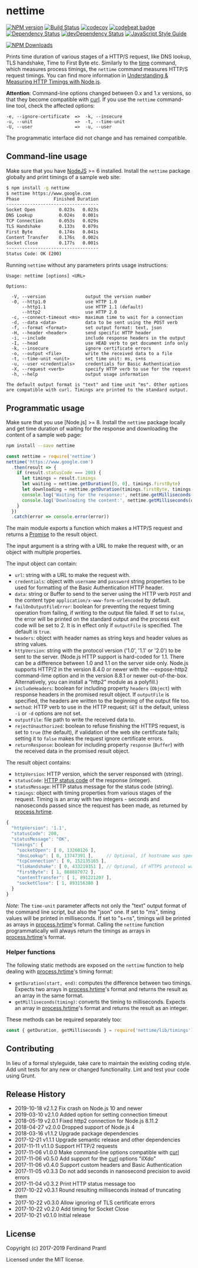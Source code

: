 # nettime
[![NPM version](https://badge.fury.io/js/nettime.png)](http://badge.fury.io/js/nettime)
[![Build Status](https://travis-ci.org/prantlf/nettime.png)](https://travis-ci.org/prantlf/nettime)
[![codecov](https://codecov.io/gh/prantlf/nettime/branch/master/graph/badge.svg)](https://codecov.io/gh/prantlf/nettime)
[![codebeat badge](https://codebeat.co/badges/9d85c898-df08-42fb-8ab9-407dc2ce2d22)](https://codebeat.co/projects/github-com-prantlf-nettime-master)
[![Dependency Status](https://david-dm.org/prantlf/nettime.svg)](https://david-dm.org/prantlf/nettime)
[![devDependency Status](https://david-dm.org/prantlf/nettime/dev-status.svg)](https://david-dm.org/prantlf/nettime#info=devDependencies)
[![JavaScript Style Guide](https://img.shields.io/badge/code_style-standard-brightgreen.svg)](https://standardjs.com)

[![NPM Downloads](https://nodei.co/npm/nettime.png?downloads=true&stars=true)](https://www.npmjs.com/package/nettime)

Prints time duration of various stages of a HTTP/S request, like DNS lookup, TLS handshake, Time to First Byte etc. Similarly to the [time] command, which measures process timings, the `nettime` command measures HTTP/S request timings.  You can find more information in [Understanding & Measuring HTTP Timings with Node.js](https://blog.risingstack.com/measuring-http-timings-node-js/).

**Attention**: Command-line options changed between 0.x and 1.x versions, so that they become compatible with [curl]. If you use the `nettime` command-line tool, check the affected options:

```text
-e, --ignore-certificate  =>  -k, --insecure
-u, --unit                =>  -t, --time-unit
-U, --user                =>  -u, --user
```

The programmatic interface did not change and has remained compatible.

## Command-line usage

Make sure that you have [NodeJS] >= 6 installed. Install the `nettime` package globally and print timings of a sample web site:

```bash
$ npm install -g nettime
$ nettime https://www.google.com
Phase             Finished Duration
-----------------------------------
Socket Open         0.023s   0.023s
DNS Lookup          0.024s   0.001s
TCP Connection      0.053s   0.029s
TLS Handshake       0.133s   0.079s
First Byte          0.174s   0.041s
Content Transfer    0.176s   0.002s
Socket Close        0.177s   0.001s
-----------------------------------
Status Code: OK (200)
```

Running `nettime` without any parameters prints usage instructions:

```text
Usage: nettime [options] <URL>

Options:

  -V, --version               output the version number
  -0, --http1.0               use HTTP 1.0
      --http1.1               use HTTP 1.1 (default)
      --http2                 use HTTP 2.0
  -c, --connect-timeout <ms>  maximum time to wait for a connection
  -d, --data <data>           data to be sent using the POST verb
  -f, --format <format>       set output format: text, json
  -H, --header <header>       send specific HTTP header
  -i, --include               include response headers in the output
  -I, --head                  use HEAD verb to get document info only
  -k, --insecure              ignore certificate errors
  -o, --output <file>         write the received data to a file
  -t, --time-unit <unit>      set time unit: ms, s+ns
  -u, --user <credentials>    credentials for Basic Authentication
  -X, --request <verb>        specify HTTP verb to use for the request
  -h, --help                  output usage information

The default output format is "text" and time unit "ms". Other options
are compatible with curl. Timings are printed to the standard output.
```

## Programmatic usage

Make sure that you use [Node.js] >= 8. Install the `nettime` package locally and get time duration of waiting for the response and downloading the content of a sample web page:

```bash
npm install --save nettime
```

```js
const nettime = require('nettime')
nettime('https://www.google.com')
  .then(result => {
    if (result.statusCode === 200) {
      let timings = result.timings
      let waiting = nettime.getDuration([0, 0], timings.firstByte)
      let downloading = nettime.getDuration(timings.firstByte, timings.contentTransfer)
      console.log('Waiting for the response:', nettime.getMilliseconds(waiting) + 'ms')
      console.log('Downloading the content:', nettime.getMilliseconds(downloading) + 'ms')
    }
  })
  .catch(error => console.error(error))
```

The main module exports a function which makes a HTTP/S request and returns a [Promise] to the result object.

The input argument is a string with a URL to make the request with, or an object with multiple properties.

The input object can contain:

* `url`: string with a URL to make the request with.
* `credentials`: object with `username` and `password` string properties to be used for formatting of the Basic Authentication HTTP header.
* `data`: string or Buffer to send to the server using the HTTP verb `POST` and the content type `application/x-www-form-urlencoded` by default.
* `failOnOutputFileError`: boolean for preventing the request timing operation from failing, if writing to the output file failed. If set to `false`, the error will be printed on the standard output and the process exit code will be set to 2. It is in effect only if `outputFile` is specified. The default is `true`.
* `headers`: object with header names as string keys and header values as string values.
* `httpVersion`: string with the protocol version ('1.0', '1.1' or '2.0') to be sent to the server. (Node.js HTTP support is hard-coded for 1.1. There can be a difference between 1.0 and 1.1 on the server side only. Node.js supports HTTP/2 in the version 8.4.0 or newer with the --expose-http2 command-lime option and in the version 8.8.1 or newer out-of-the-box. Alternatively, you can install a "http2" module as a polyfill.)
* `includeHeaders`: boolean for including property `headers` (`Object`) with response headers in the promised result object. If `outputFile` is specified, the headers are written to the beginning of the output file too.
* `method`: HTTP verb to use in the HTTP request; `GET` is the default, unless `-i` or `-d` options are not set.
* `outputFile`: file path to write the received data to.
* `rejectUnauthorized`: boolean to refuse finishing the HTTPS request, is set to `true` (the default), if validation of the web site certificate fails; setting it to `false` makes the request ignore certificate errors.
* `returnResponse`: boolean for including property `response` (`Buffer`) with the received data in the promised result object.

The result object contains:

* `httpVersion`: HTTP version, which the server responsed with (string).
* `statusCode`: [HTTP status code] of the response (integer).
* `statusMessage`: HTTP status message for the status code (string).
* `timings`: object with timing properties from various stages of the request. Timing is an array with two integers - seconds and nanoseconds passed since the request has been made, as returned by [process.hrtime].

```js
{
  "httpVersion": '1.1',
  "statusCode": 200,
  "statusMessage": "OK",
  "timings": {
    "socketOpen": [ 0, 13260126 ],
    "dnsLookup": [ 0, 13747391 ],     // Optional, if hostname was specified
    "tcpConnection": [ 0, 152135165 ],
    "tlsHandshake": [ 0, 433219351 ], // Optional, if HTTPS protocol was used
    "firstByte": [ 1, 888887072 ],
    "contentTransfer": [ 1, 891221207 ],
    "socketClose": [ 1, 893156380 ]
  }
}
```

*Note*: The `time-unit` parameter affects not only the "text" output format of the command line script, but also the "json" one. If set to "ms", timing values will be printed in milliseconds. If set to "s+ns", timings will be printed as arrays in [process.hrtime]'s format. Calling the `nettime` function programmatically will always return the timings as arrays in [process.hrtime]'s format.

### Helper functions

The following static methods are exposed on the `nettime` function to help dealing with [process.hrtime]'s timing format:

* `getDuration(start, end)`: computes the difference between two timings. Expects two arrays in [process.hrtime]'s format and returns the result as an array in the same format.
* `getMilliseconds(timing)`: converts the timing to milliseconds. Expects an array in [process.hrtime]'s format and returns the result as an integer.

These methods can be required separately too:

```js
const { getDuration, getMilliseconds } = require('nettime/lib/timings')
```

## Contributing

In lieu of a formal styleguide, take care to maintain the existing coding style.  Add unit tests for any new or changed functionality. Lint and test your code using Grunt.

## Release History

* 2019-10-18   v2.1.2   Fix crash on Node.js 10 and newer
* 2019-03-10   v2.1.0   Added option for setting connection timeout
* 2018-05-19   v2.0.1   Fixed http2 connection for Node.js 8.11.2
* 2018-04-27   v2.0.0   Dropped support of Node.js 4
* 2018-03-16   v1.1.2   Upgrade package dependencies
* 2017-12-21   v1.1.1   Upgrade semantic release and other dependencies
* 2017-11-11   v1.1.0   Support HTTP/2 requests
* 2017-11-06   v1.0.0   Make command-line options compatible with [curl]
* 2017-11-06   v0.5.0   Add support for the [curl] options "iIXdo"
* 2017-11-06   v0.4.0   Support custom headers and Basic Authentication
* 2017-11-05   v0.3.3   Do not add seconds in nanosecond precision to avoid errors
* 2017-11-04   v0.3.2   Print HTTP status message too
* 2017-10-22   v0.3.1   Round resulting milliseconds instead of truncating them
* 2017-10-22   v0.3.0   Allow ignoring of TLS certificate errors
* 2017-10-22   v0.2.0   Add timing for Socket Close
* 2017-10-21   v0.1.0   Initial release

## License

Copyright (c) 2017-2019 Ferdinand Prantl

Licensed under the MIT license.

[time]: https://en.wikipedia.org/wiki/Time_(Unix)
[NodeJS]: http://nodejs.org/
[Promise]: https://developer.mozilla.org/en-US/docs/Web/JavaScript/Reference/Global_Objects/Promise
[HTTP status code]: https://en.wikipedia.org/wiki/List_of_HTTP_status_codes
[process.hrtime]: https://nodejs.org/api/process.html#process_process_hrtime_time
[curl]: https://curl.haxx.se/
